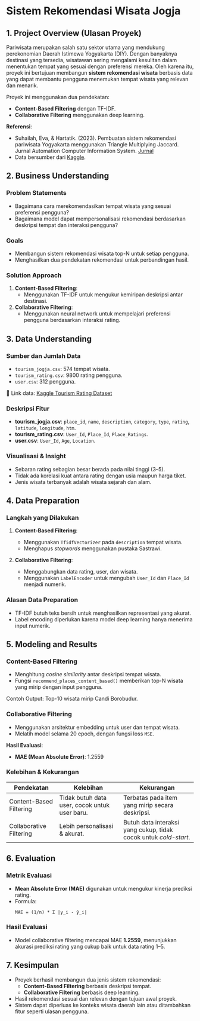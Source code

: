 
# Sistem Rekomendasi Wisata Jogja

## 1. Project Overview (Ulasan Proyek)

Pariwisata merupakan salah satu sektor utama yang mendukung perekonomian Daerah Istimewa Yogyakarta (DIY). Dengan banyaknya destinasi yang tersedia, wisatawan sering mengalami kesulitan dalam menentukan tempat yang sesuai dengan preferensi mereka. Oleh karena itu, proyek ini bertujuan membangun **sistem rekomendasi wisata** berbasis data yang dapat membantu pengguna menemukan tempat wisata yang relevan dan menarik.

Proyek ini menggunakan dua pendekatan:
- **Content-Based Filtering** dengan TF-IDF.
- **Collaborative Filtering** menggunakan deep learning.

**Referensi**:
- Suhailah, Eva, & Hartatik. (2023). Pembuatan sistem rekomendasi pariwisata Yogyakarta menggunakan Triangle Multiplying Jaccard. Jurnal Automation Computer Information System. [Jurnal](https://jacis.pubmedia.id/index.php/jacis/article/view/62/50)
- Data bersumber dari [Kaggle](https://www.kaggle.com/datasets/farisrizqiawan/dataset-rekomendasi-wisata-jogja).

## 2. Business Understanding

### Problem Statements  
- Bagaimana cara merekomendasikan tempat wisata yang sesuai preferensi pengguna?
- Bagaimana model dapat mempersonalisasi rekomendasi berdasarkan deskripsi tempat dan interaksi pengguna?

### Goals
- Membangun sistem rekomendasi wisata top-N untuk setiap pengguna.
- Menghasilkan dua pendekatan rekomendasi untuk perbandingan hasil.

### Solution Approach
1. **Content-Based Filtering**:
   - Menggunakan TF-IDF untuk mengukur kemiripan deskripsi antar destinasi.
2. **Collaborative Filtering**:
   - Menggunakan neural network untuk mempelajari preferensi pengguna berdasarkan interaksi rating.

## 3. Data Understanding

### Sumber dan Jumlah Data
- `tourism_jogja.csv`: 574 tempat wisata.
- `tourism_rating.csv`: 9800 rating pengguna.
- `user.csv`: 312 pengguna.

🔗 Link data: [Kaggle Tourism Rating Dataset](https://www.kaggle.com/datasets/ardhiraka/tourism-rating)

### Deskripsi Fitur
- **tourism_jogja.csv**: `place_id`, `name`, `description`, `category`, `type`, `rating`, `latitude`, `longitude`, `htm`.
- **tourism_rating.csv**: `User_Id`, `Place_Id`, `Place_Ratings`.
- **user.csv**: `User_Id`, `Age`, `Location`.

### Visualisasi & Insight
- Sebaran rating sebagian besar berada pada nilai tinggi (3–5).
- Tidak ada korelasi kuat antara rating dengan usia maupun harga tiket.
- Jenis wisata terbanyak adalah wisata sejarah dan alam.

## 4. Data Preparation

### Langkah yang Dilakukan
1. **Content-Based Filtering**:
   - Menggunakan `TfidfVectorizer` pada `description` tempat wisata.
   - Menghapus *stopwords* menggunakan pustaka Sastrawi.

2. **Collaborative Filtering**:
   - Menggabungkan data rating, user, dan wisata.
   - Menggunakan `LabelEncoder` untuk mengubah `User_Id` dan `Place_Id` menjadi numerik.

### Alasan Data Preparation
- TF-IDF butuh teks bersih untuk menghasilkan representasi yang akurat.
- Label encoding diperlukan karena model deep learning hanya menerima input numerik.

## 5. Modeling and Results

### Content-Based Filtering
- Menghitung *cosine similarity* antar deskripsi tempat wisata.
- Fungsi `recommend_places_content_based()` memberikan top-N wisata yang mirip dengan input pengguna.

Contoh Output: Top-10 wisata mirip Candi Borobudur.

### Collaborative Filtering
- Menggunakan arsitektur embedding untuk user dan tempat wisata.
- Melatih model selama 20 epoch, dengan fungsi loss `MSE`.

**Hasil Evaluasi**:
- **MAE (Mean Absolute Error)**: 1.2559

### Kelebihan & Kekurangan

| Pendekatan             | Kelebihan                                         | Kekurangan                                           |
|------------------------|--------------------------------------------------|-----------------------------------------------------|
| Content-Based Filtering | Tidak butuh data user, cocok untuk user baru.    | Terbatas pada item yang mirip secara deskripsi.     |
| Collaborative Filtering | Lebih personalisasi & akurat.                    | Butuh data interaksi yang cukup, tidak cocok untuk *cold-start*. |

## 6. Evaluation

### Metrik Evaluasi
- **Mean Absolute Error (MAE)** digunakan untuk mengukur kinerja prediksi rating.
- Formula:
  ```
  MAE = (1/n) * Σ |y_i - ŷ_i|
  ```

### Hasil Evaluasi
- Model collaborative filtering mencapai MAE **1.2559**, menunjukkan akurasi prediksi rating yang cukup baik untuk data rating 1–5.

## 7. Kesimpulan

- Proyek berhasil membangun dua jenis sistem rekomendasi:
  - **Content-Based Filtering** berbasis deskripsi tempat.
  - **Collaborative Filtering** berbasis deep learning.
- Hasil rekomendasi sesuai dan relevan dengan tujuan awal proyek.
- Sistem dapat diperluas ke konteks wisata daerah lain atau ditambahkan fitur seperti ulasan pengguna.
